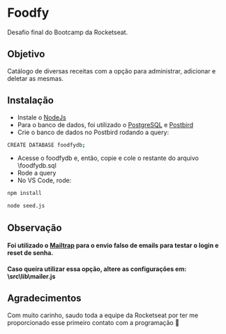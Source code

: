 # Foodfy
 Desafio final do Bootcamp da Rocketseat. 

## Objetivo
 Catálogo de diversas receitas com a opção para administrar, adicionar e deletar as mesmas.
 
## Instalação 
 * Instale o [NodeJs](https://nodejs.org/en/download/)
 * Para o banco de dados, foi utilizado o [PostgreSQL](https://www.postgresql.org/download/) e [Postbird](https://www.electronjs.org/apps/postbird)
 * Crie o banco de dados no Postbird rodando a query: 
 ```bash
CREATE DATABASE foodfydb;
```
 * Acesse o foodfydb e, então, copie e cole o restante do arquivo \foodfydb.sql
 * Rode a query 
 * No VS Code, rode:
  ```bash
npm install
```
  ```bash
 node seed.js
```
## Observação
#### Foi utilizado o [Mailtrap](https://mailtrap.io/) para o envio falso de emails para testar o login e reset de senha.
#### Caso queira utilizar essa opção, altere as configurações em: \src\lib\mailer.js

## Agradecimentos 
 Com muito carinho, saudo toda a equipe da Rocketseat por ter me proporcionado esse primeiro contato com a programação :purple_heart:

